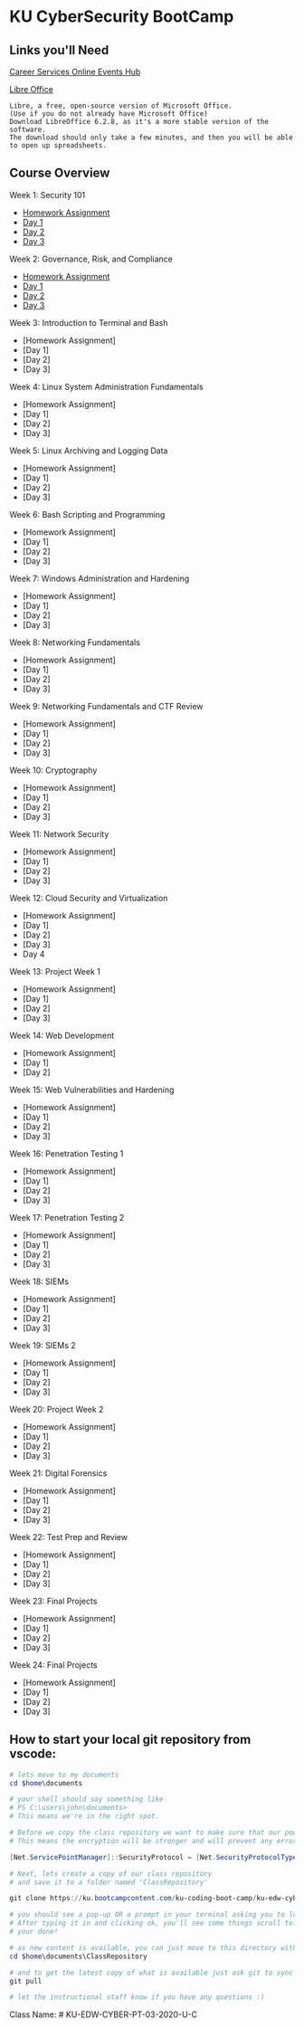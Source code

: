 # KU CyberSecurity BootCamp

## Links you'll Need
[Career Services Online Events Hub](https://careerservicesonlineevents.splashthat.com/)

[Libre Office](<https://www.libreoffice.org/download/download/>)

    Libre, a free, open-source version of Microsoft Office. 
    (Use if you do not already have Microsoft Office)
    Download LibreOffice 6.2.8, as it's a more stable version of the software. 
    The download should only take a few minutes, and then you will be able to open up spreadsheets.

## Course Overview
Week 1: Security 101
- [Homework Assignment](01-Cybersecurity-101/Homework/)
- [Day 1](01-Cybersecurity-101/Day-1/)
- [Day 2](01-Cybersecurity-101/Day-2/)
- [Day 3](01-Cybersecurity-101/Day-3/)

Week 2: Governance, Risk, and Compliance

- [Homework Assignment](/02-GRC/Homework/)
- [Day 1](02-GRC/Day-1/)
- [Day 2](02-GRC/Day-2/)
- [Day 3](02-GRC/Day-3/)

Week 3: Introduction to Terminal and Bash

- [Homework Assignment]
- [Day 1]
- [Day 2]
- [Day 3]

Week 4: Linux System Administration Fundamentals

- [Homework Assignment]
- [Day 1]
- [Day 2]
- [Day 3]

Week 5: Linux Archiving and Logging Data

- [Homework Assignment]
- [Day 1]
- [Day 2]
- [Day 3]

Week 6: Bash Scripting and Programming

- [Homework Assignment]
- [Day 1]
- [Day 2]
- [Day 3]

Week 7: Windows Administration and Hardening

- [Homework Assignment]
- [Day 1]
- [Day 2]
- [Day 3]

Week 8: Networking Fundamentals

- [Homework Assignment]
- [Day 1]
- [Day 2]
- [Day 3]

Week 9: Networking Fundamentals and CTF Review

- [Homework Assignment]
- [Day 1]
- [Day 2]
- [Day 3]

Week 10: Cryptography

- [Homework Assignment]
- [Day 1]
- [Day 2]
- [Day 3]

Week 11: Network Security

- [Homework Assignment]
- [Day 1]
- [Day 2]
- [Day 3]

Week 12: Cloud Security and Virtualization

- [Homework Assignment]
- [Day 1]
- [Day 2]
- [Day 3]
- Day 4

Week 13: Project Week 1

- [Homework Assignment]
- [Day 1]
- [Day 2]
- [Day 3]

Week 14: Web Development

- [Homework Assignment]
- [Day 1]
- [Day 2]

Week 15: Web Vulnerabilities and Hardening

- [Homework Assignment]
- [Day 1]
- [Day 2]
- [Day 3]

Week 16: Penetration Testing 1

- [Homework Assignment]
- [Day 1]
- [Day 2]
- [Day 3]

Week 17: Penetration Testing 2

- [Homework Assignment]
- [Day 1]
- [Day 2]
- [Day 3]

Week 18: SIEMs

- [Homework Assignment]
- [Day 1]
- [Day 2]
- [Day 3]

Week 19: SIEMs 2

- [Homework Assignment]
- [Day 1]
- [Day 2]
- [Day 3]

Week 20: Project Week 2

- [Homework Assignment]
- [Day 1]
- [Day 2]
- [Day 3]

Week 21: Digital Forensics

- [Homework Assignment]
- [Day 1]
- [Day 2]
- [Day 3]

Week 22: Test Prep and Review

- [Homework Assignment]
- [Day 1]
- [Day 2]
- [Day 3]

Week 23: Final Projects

- [Homework Assignment]
- [Day 1]
- [Day 2]
- [Day 3]

Week 24: Final Projects

- [Homework Assignment]
- [Day 1]
- [Day 2]
- [Day 3]


## How to start your local git repository from vscode:

```powershell
# lets move to my documents
cd $home\documents

# your shell should say something like 
# PS C:\users\john\documents>
# This means we're in the right spot.

# Before we copy the class repository we want to make sure that our powershell session is using the latest version of TLS
# This means the encryption will be stronger and will prevent any errors when attempting to download the content.

[Net.ServicePointManager]::SecurityProtocol = [Net.SecurityProtocolType]::Tls12

# Next, lets create a copy of our class repository 
# and save it to a folder named 'ClassRepository'

git clone https://ku.bootcampcontent.com/ku-coding-boot-camp/ku-edw-cyber-pt-03-2020-u-c.git ./ClassRepository

# you should see a pop-up OR a prompt in your terminal asking you to login with your GitLab credentials (i.e. GitLab username and password)
# After typing it in and clicking ok, you'll see some things scroll telling you how well the copy is going.
# your done!

# as new content is available, you can just move to this directory with the command:
cd $home\documents\ClassRepository

# and to get the latest copy of what is available just ask git to sync the changes for you
git pull

# let the instructional staff know if you have any questions :)
```





Class Name: # KU-EDW-CYBER-PT-03-2020-U-C